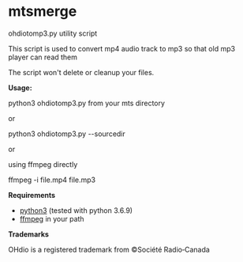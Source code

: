 # mtsmerge

ohdiotomp3.py utility script

This script is used to convert mp4 audio track to mp3 so that old mp3 player can read them

The script won't delete or cleanup your files.

**Usage:**

python3 ohdiotomp3.py from your mts directory

or

python3 ohdiotomp3.py --sourcedir <media folder> 

or

using ffmpeg directly

ffmpeg -i file.mp4 file.mp3

**Requirements**
* [python3](https://www.python.org/) (tested with python 3.6.9)
* [ffmpeg](https://ffmpeg.org/) in your path

**Trademarks**

OHdio is a registered trademark from ©Société Radio‑Canada 